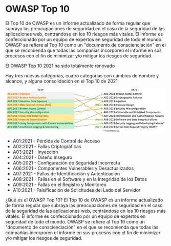 # OWASP Top 10

El Top 10 de OWASP es un informe actualizado de forma regular que subraya las preocupaciones de seguridad en el caso de la seguridad de las aplicaciones web, centrándose en los 10 riesgos más vitales. El informe es confeccionado por un equipo de expertos en seguridad de todo el mundo. OWASP se refiere al Top 10 como un "documento de conscienciación" en el que se recomienda que todas las compañías incorporen el informe en sus procesos con el fin de minimizar y/o mitigar los riesgos de seguridad.

El OWASP Top 10 2021 ha sido totalmente renovado

Hay tres nuevas categorías, cuatro categorías con cambios de nombre y alcance, y alguna consolidación en el Top 10 de 2021

![image alt](https://github.com/jaiderospina/DevSecOps2025/blob/ceea590765f4e59aef1bd3a2540c03a7fe51d1d2/OWASP/Grupo4/OWANSP_TOP10.png)

- A01:2021 - Pérdida de Control de Acceso
- A02:2021 - Fallas Criptográficas
- A03:2021 - Inyección
- A04:2021 - Diseño Inseguro
- A05:2021 - Configuración de Seguridad Incorrecta
- A06:2021 - Componentes Vulnerables y Desactualizados
- A07:2021 - Fallas de Identificación y Autenticación 
- A08:2021 - Fallas en el Software y en la Integridad de los Datos
- A09:2021 - Fallas en el Registro y Monitoreo
- A10:2021 - Falsificación de Solicitudes del Lado del Servidor

¿Qué es el OWASP Top 10?
El Top 10 de OWASP es un informe actualizado de forma regular que subraya las preocupaciones de seguridad en el caso de la seguridad de las aplicaciones web, centrándose en los 10 riesgos más vitales. El informe es confeccionado por un equipo de expertos en seguridad de todo el mundo. OWASP se refiere al Top 10 como un "documento de conscienciación" en el que se recomienda que todas las compañías incorporen el informe en sus procesos con el fin de minimizar y/o mitigar los riesgos de seguridad.
 


